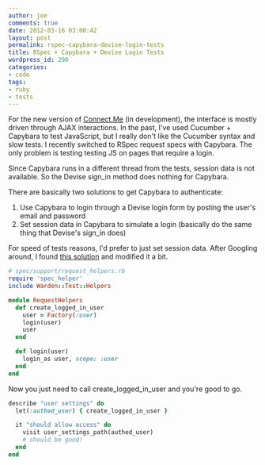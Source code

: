 ```yaml
---
author: joe
comments: true
date: 2012-03-16 03:00:42
layout: post
permalink: rspec-capybara-devise-login-tests
title: RSpec + Capybara + Devise Login Tests
wordpress_id: 290
categories:
- code
tags:
- ruby
- tests
---
```


For the new version of [Connect.Me](http://connect.me) (in development), the interface is mostly driven through AJAX interactions. In the past, I've used Cucumber + Capybara to test JavaScript, but I really don't like the Cucumber syntax and slow tests. I recently switched to RSpec request specs with Capybara. The only problem is testing testing JS on pages that require a login.

Since Capybara runs in a different thread from the tests, session data is not available. So the Devise sign_in method does nothing for Capybara.

There are basically two solutions to get Capybara to authenticate:

1. Use Capybara to login through a Devise login form by posting the user's email and password
2. Set session data in Capybara to simulate a login (basically do the same thing that Devise's sign_in does)


For speed of tests reasons, I'd prefer to just set session data. After Googling around, I found [this solution](http://stackoverflow.com/questions/9144865/rspec-capybara-request-specs-cant-get-devise-to-post-new-user-session) and modified it a bit.

```ruby
# spec/support/request_helpers.rb
require 'spec_helper'
include Warden::Test::Helpers

module RequestHelpers
  def create_logged_in_user
    user = Factory(:user)
    login(user)
    user
  end

  def login(user)
    login_as user, scope: :user
  end
end
```

Now you just need to call create_logged_in_user and you're good to go.

```ruby
describe "user settings" do
  let(:authed_user) { create_logged_in_user }

  it "should allow access" do
    visit user_settings_path(authed_user)
    # should be good!
  end
end
```

